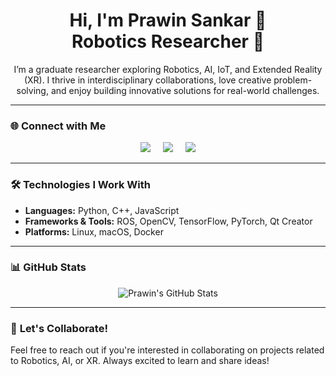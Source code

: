 <h1 align="center">Hi, I'm Prawin Sankar 👋<br>Robotics Researcher 🤖</h1>

<p align="center">
I’m a graduate researcher exploring Robotics, AI, IoT, and Extended Reality (XR). I thrive in interdisciplinary collaborations, love creative problem-solving, and enjoy building innovative solutions for real-world challenges.
</p>

---

### 🌐 **Connect with Me**

<p align="center">
  <a href="https://twitter.com/prawinsankar_ta"><img src="https://img.shields.io/badge/Twitter-%231DA1F2.svg?&style=flat-square&logo=Twitter&logoColor=white" /></a>&nbsp;&nbsp;&nbsp;&nbsp;
  <a href="https://www.linkedin.com/in/prawin-sankar-ta/"><img src="https://img.shields.io/badge/LinkedIn-%230077B5.svg?&style=flat-square&logo=Linkedin&logoColor=white" /></a>&nbsp;&nbsp;&nbsp;&nbsp;
  <a href="mailto:prawinta.sankar@gmail.com"><img src="https://img.shields.io/badge/Gmail-%23D14836.svg?&style=flat-square&logo=gmail&logoColor=white" /></a>
</p>

---

### 🛠️ **Technologies I Work With**
- **Languages:** Python, C++, JavaScript  
- **Frameworks & Tools:** ROS, OpenCV, TensorFlow, PyTorch, Qt Creator  
- **Platforms:** Linux, macOS, Docker  

---

### 📊 **GitHub Stats**

<p align="center">
  <img src="https://github-readme-stats.vercel.app/api?username=prawinsankar-ta&show_icons=true&theme=radical" alt="Prawin's GitHub Stats">
</p>

---

### 🚀 **Let's Collaborate!**
Feel free to reach out if you're interested in collaborating on projects related to Robotics, AI, or XR. Always excited to learn and share ideas!  
